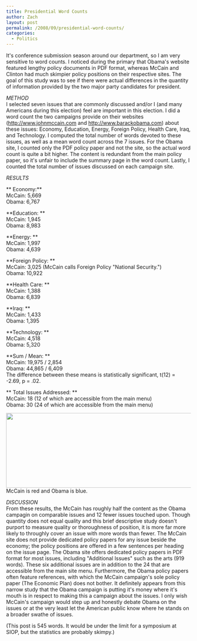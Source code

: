 ```yaml
---
title: Presidential Word Counts
author: Zach
layout: post
permalink: /2008/09/presidential-word-counts/
categories:
  - Politics
---
```

It's conference submission season around our department, so I am very sensitive to word counts. I noticed during the primary that Obama's website featured lengthy policy documents in PDF format, whereas McCain and Clinton had much skimpier policy positions on their respective sites. The goal of this study was to see if there were actual differences in the quantity of information provided by the two major party candidates for president.

*METHOD*  
I selected seven issues that are commonly discussed and/or I (and many Americans during this election) feel are important in this election. I did a word count the two campaigns provide on their websites (<http://www.johnmccain.com> and <http://www.barackobama.com>) about these issues: Economy, Education, Energy, Foreign Policy, Health Care, Iraq, and Technology. I computed the total number of words devoted to these issues, as well as a mean word count across the 7 issues. For the Obama site, I counted only the PDF policy paper and not the site, so the actual word count is quite a bit higher. The content is redundant from the main policy paper, so it's unfair to include the summary page in the word count. Lastly, I counted the total number of issues discussed on each campaign site.

*RESULTS*

** Economy:**  
McCain: 5,669  
Obama: 6,767

**Education: **  
McCain: 1,945  
Obama: 8,983

**Energy: **  
McCain: 1,997  
Obama: 4,639

**Foreign Policy: **  
McCain: 3,025 (McCain calls Foreign Policy "National Security.")  
Obama: 10,922

**Health Care: **  
McCain: 1,388  
Obama: 6,839

**Iraq: **  
McCain: 1,433  
Obama: 1,395

**Technology: **  
McCain: 4,518  
Obama: 5,320

**Sum / Mean: **  
McCain: 19,975 / 2,854  
Obama: 44,865 / 6,409  
The difference between these means is statistically significant, t(12) = -2.69, p = .02.

** Total Issues Addressed: **  
McCain: 18 (12 of which are accessible from the main menu)  
Obama: 30 (24 of which are accessible from the main menu)

[<img class="aligncenter size-full wp-image-253" title="wordcount_graph" src="http://zachsteiner.com/wp-content/uploads/2008/09/wordcount_graph.png" alt="" width="600" height="204" />][1]  
McCain is red and Obama is blue.

*DISCUSSION*  
From these results, the McCain has roughly half the content as the Obama campagin on comparable issues and 12 fewer issues touched upon. Though quantity does not equal quality and this brief descriptive study doesn't purport to measure quality or thoroughness of position, it is more far more likely to throughly cover an issue with more words than fewer. The McCain site does not provide dedicated policy papers for any issue beside the economy; the policy positions are offered in a few sentences per heading on the issue page. The Obama site offers dedicated policy papers in PDF format for most issues, including "Additional Issues" such as the arts (919 words). These six additional issues are in addition to the 24 that are accessible from the main site menu. Furthermore, the Obama policy papers often feature references, with which the McCain campaign's sole policy paper (The Economic Plan) does not bother. It definitely appears from this narrow study that the Obama campaign is putting it's money where it's mouth is in respect to making this a campaign about the issues. I only wish McCain's campaign would step up and honestly debate Obama on the issues or at the very least let the American public know where he stands on a broader swathe of issues.

(This post is 545 words. It would be under the limit for a symposium at SIOP, but the statistics are probably skimpy.)

 [1]: http://zachsteiner.com/wp-content/uploads/2008/09/wordcount_graph.png